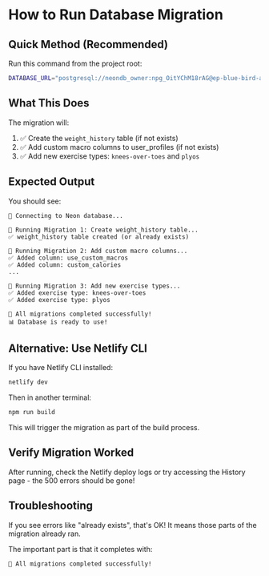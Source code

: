 # How to Run Database Migration

## Quick Method (Recommended)

Run this command from the project root:

```bash
DATABASE_URL="postgresql://neondb_owner:npg_OitYChM18rAG@ep-blue-bird-aevuhu6p.c-2.us-east-2.aws.neon.tech/neondb?channel_binding=require&sslmode=require" node scripts/run-migrations.js
```

## What This Does

The migration will:
1. ✅ Create the `weight_history` table (if not exists)
2. ✅ Add custom macro columns to user_profiles (if not exists)
3. ✅ Add new exercise types: `knees-over-toes` and `plyos`

## Expected Output

You should see:
```
🔗 Connecting to Neon database...

📝 Running Migration 1: Create weight_history table...
✅ weight_history table created (or already exists)

📝 Running Migration 2: Add custom macro columns...
✅ Added column: use_custom_macros
✅ Added column: custom_calories
...

📝 Running Migration 3: Add new exercise types...
✅ Added exercise type: knees-over-toes
✅ Added exercise type: plyos

🎉 All migrations completed successfully!
📊 Database is ready to use!
```

## Alternative: Use Netlify CLI

If you have Netlify CLI installed:

```bash
netlify dev
```

Then in another terminal:
```bash
npm run build
```

This will trigger the migration as part of the build process.

## Verify Migration Worked

After running, check the Netlify deploy logs or try accessing the History page - the 500 errors should be gone!

## Troubleshooting

If you see errors like "already exists", that's OK! It means those parts of the migration already ran.

The important part is that it completes with:
```
🎉 All migrations completed successfully!
```
